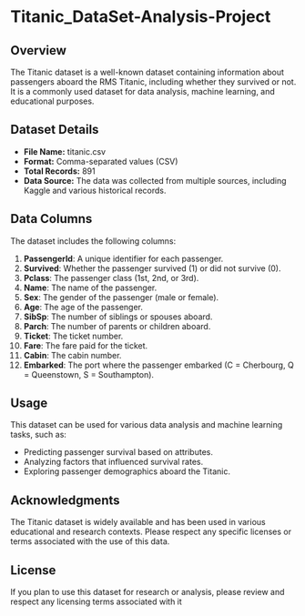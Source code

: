 # Titanic_DataSet-Analysis-Project

## Overview

The Titanic dataset is a well-known dataset containing information about passengers aboard the RMS Titanic, including whether they survived or not. It is a commonly used dataset for data analysis, machine learning, and educational purposes.

## Dataset Details

- **File Name:** titanic.csv
- **Format:** Comma-separated values (CSV)
- **Total Records:** 891
- **Data Source:** The data was collected from multiple sources, including Kaggle and various historical records.

## Data Columns

The dataset includes the following columns:

1. **PassengerId**: A unique identifier for each passenger.
2. **Survived**: Whether the passenger survived (1) or did not survive (0).
3. **Pclass**: The passenger class (1st, 2nd, or 3rd).
4. **Name**: The name of the passenger.
5. **Sex**: The gender of the passenger (male or female).
6. **Age**: The age of the passenger.
7. **SibSp**: The number of siblings or spouses aboard.
8. **Parch**: The number of parents or children aboard.
9. **Ticket**: The ticket number.
10. **Fare**: The fare paid for the ticket.
11. **Cabin**: The cabin number.
12. **Embarked**: The port where the passenger embarked (C = Cherbourg, Q = Queenstown, S = Southampton).

## Usage

This dataset can be used for various data analysis and machine learning tasks, such as:

- Predicting passenger survival based on attributes.
- Analyzing factors that influenced survival rates.
- Exploring passenger demographics aboard the Titanic.

## Acknowledgments
The Titanic dataset is widely available and has been used in various educational and research contexts. Please respect any specific licenses or terms associated with the use of this data.

## License
If you plan to use this dataset for research or analysis, please review and respect any licensing terms associated with it
